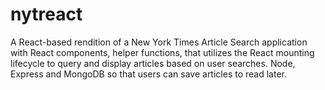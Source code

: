 # nytreact
A React-based rendition of a New York Times Article Search application with React components, helper functions, that utilizes the React mounting lifecycle to query and display articles based on user searches. Node, Express and MongoDB so that users can save articles to read later.
